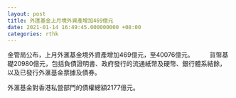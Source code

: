```yaml
---
layout: post
title: 外匯基金上月境外資產增加469億元
date: 2021-01-14 16:49:45.000000000 +08:00
categories: rthk
---
```


金管局公布，上月外滙基金境外資產增加469億元，至40076億元。
　　
貨幣基礎20980億元，包括負債證明書、政府發行的流通紙幣及硬幣、銀行體系結餘，以及已發行外滙基金票據及債券。

外滙基金對香港私營部門的債權總額2177億元。
